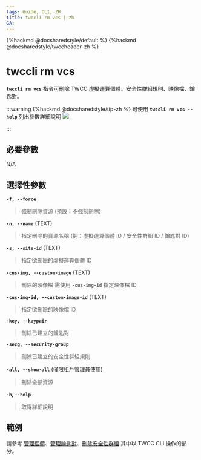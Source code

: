 ```yaml
---
tags: Guide, CLI, ZH
title: twccli rm vcs | zh
GA:
---
```


{%hackmd @docsharedstyle/default %}
{%hackmd @docsharedstyle/twccheader-zh %}

# twccli rm vcs

**`twccli rm vcs`** 指令可刪除 TWCC 虛擬運算個體、安全性群組規則、映像檔、鑰匙對。

:::warning
{%hackmd @docsharedstyle/tip-zh %}
可使用 **`twccli rm vcs --help`** 列出參數詳細說明
![](https://cos.twcc.ai/SYS-MANUAL/uploads/upload_c474dae2178f1be450bb15e825aa71da.png)

:::

## 必要參數

N/A

## 選擇性參數


**`-f, --force`** 
> 強制刪除資源 (預設：不強制刪除)

**`-n, --name`** (TEXT)
> 指定刪除的資源名稱 (例：虛擬運算個體 ID / 安全性群組 ID / 鑰匙對 ID)

**`-s, --site-id`** (TEXT)
> 指定欲刪除的虛擬運算個體 ID

**`-cus-img, --custom-image`** (TEXT)
> 刪除的映像檔
> <i class="fa fa-exclamation-triangle" aria-hidden="true"></i> 需使用 **`-cus-img-id`** 指定映像檔 ID

**`-cus-img-id, --custom-image-id`** (TEXT)
> 指定欲刪除的映像檔 ID

**`-key, --kaypair`**
> 刪除已建立的鑰匙對

**`-secg, --security-group`**
> 刪除已建立的安全性群組規則

**`-all, --show-all`** (僅限租戶管理員使用)
> 刪除全部資源 

**`-h`, `--help`**
> 取得詳細說明



## 範例

請參考 [管理個體](https://man.twcc.ai/@twccdocs/doc-vcs-main-zh/https%3A%2F%2Fman.twcc.ai%2F%40twccdocs%2Fvcs-guide-manage-instance-zh40twccdocs%2Fguide-ccs-manage-zh)、[管理鑰匙對](https://man.twcc.ai/@twccdocs/doc-vcs-main-zh/https%3A%2F%2Fman.twcc.ai%2F%40twccdocs%2Fguide-vcs-keypair-zh#%E9%91%B0%E5%8C%99%E5%B0%8D%E7%AE%A1%E7%90%86)、[刪除安全性群組](https://man.twcc.ai/@twccdocs/doc-vcs-main-zh/https%3A%2F%2Fman.twcc.ai%2F%40twccdocs%2Fguide-vcs-sg-zh#%E5%88%A0%E9%99%A4%E5%AE%89%E5%85%A8%E6%80%A7%E7%BE%A4%E7%B5%84%E8%A6%8F%E5%89%87) 其中以 TWCC CLI 操作的部分。